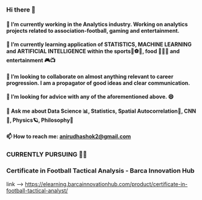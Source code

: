 ### Hi there 👋
#### 🔭 I’m currently working in the Analytics industry. Working on analytics projects related to association-football, gaming and entertainment.
#### 🌱 I’m currently learning application of STATISTICS, MACHINE LEARNING and ARTIFICIAL INTELLIGENCE within the sports🎾⚽🏀, food 🍟🍕🥘 and entertainment 🎮📺
#### 👯 I’m looking to collaborate on almost anything relevant to career progression. I am a propagator of good ideas and clear communication.
#### 🤔 I’m looking for advice with any of the aforementioned above. 😄
#### 💬 Ask me about Data Science 📊, Statistics, Spatial Autocorrelation🚀, CNN🤖, Physics🪐, Philosophy🤔
#### 📫 How to reach me: anirudhashok2@gmail.com



### CURRENTLY PURSUING 👨‍🎓
### Certificate in Football Tactical Analysis - Barca Innovation Hub       
link --> https://elearning.barcainnovationhub.com/product/certificate-in-football-tactical-analyst/

<!--
**TheAnirudhAsh/TheAnirudhAsh** is a ✨ _special_ ✨ repository because its `README.md` (this file) appears on your GitHub profile.

Here are some ideas to get you started:


-->
